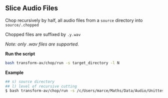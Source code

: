 ## Slice Audio Files

Chop recursively by half, all audio files from a `source` directory into `source/.chopped` 

Chopped files are suffixed by `.y.wav`

*Note: only .wav files are supported.*
 
**Run the script**
```bash
bash transform-av/chop/run -s target_directory -l N
```

**Example**
```bash
## s) source directory
## l) level of recursive cutting
$ bash transform-av/chop/run -s /c/Users/marce/Maths/Data/Audio/Unittest -l 5
```